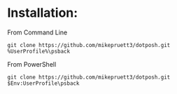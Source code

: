 # Installation:

From Command Line

    git clone https://github.com/mikepruett3/dotposh.git %UserProfile%\psback

From PowerShell

    git clone https://github.com/mikepruett3/dotposh.git $Env:UserProfile\psback

